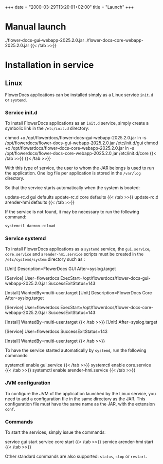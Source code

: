 +++
date = "2000-03-29T13:20:01+02:00"
title = "Launch"
+++

# Manual launch


./flower-docs-gui-webapp-2025.2.0.jar 
./flower-docs-core-webapp-2025.2.0.jar
{{< /tab >>}}

# Installation in service

## Linux

FlowerDocs applications can be installed simply as a Linux service `init.d` or `systemd`.


### Service init.d

To install FlowerDocs applications as an `init.d`  service, simply create a symbolic link in the `/etc/init.d` directory: 

chmod +x /opt/flowerdocs/flower-docs-gui-webapp-2025.2.0.jar
ln -s /opt/flowerdocs/flower-docs-gui-webapp-2025.2.0.jar /etc/init.d/gui
chmod +x /opt/flowerdocs/flower-docs-core-webapp-2025.2.0.jar
ln -s /opt/flowerdocs/flower-docs-core-webapp-2025.2.0.jar /etc/init.d/core
{{< /tab >>}}
{{< /tab >>}}

With this type of service, the user to whom the JAR belongs is used to run the application. 
One log file per application is stored in the `/var/log` directory.

So that the service starts automatically when the system is booted: 

update-rc.d gui defaults
update-rc.d core defaults
{{< /tab >>}}
update-rc.d arender-hmi defaults
{{< /tab >>}}

If the service is not found, it may be necessary to run the following command:

```bash
systemctl daemon-reload
```

### Service systemd

To install FlowerDocs applications as a `systemd` service, the `gui.service`, `core.service` and `arender-hmi.service` scripts must be created in the `/etc/systemd/system` directory such as :

[Unit]
Description=FlowerDocs GUI
After=syslog.target

[Service]
User=flowerdocs
ExecStart=/opt/flowerdocs/flower-docs-gui-webapp-2025.2.0.jar
SuccessExitStatus=143

[Install]
WantedBy=multi-user.target
[Unit]
Description=FlowerDocs Core
After=syslog.target

[Service]
User=flowerdocs
ExecStart=/opt/flowerdocs/flower-docs-core-webapp-2025.2.0.jar
SuccessExitStatus=143

[Install]
WantedBy=multi-user.target
{{< /tab >>}}
[Unit]
After=syslog.target

[Service]
User=flowerdocs
SuccessExitStatus=143

[Install]
WantedBy=multi-user.target
{{< /tab >>}}

To have the service started automatically by `systemd`, run the following commands:


systemctl enable gui.service
{{< /tab >>}}
systemctl enable core.service
{{< /tab >>}}
systemctl enable arender-hmi.service
{{< /tab >>}}

### JVM configuration

To configure the JVM of the application launched by the Linux service, you need to add a configuration file in the same directory as the JAR. 
This configuration file must have the same name as the JAR, with the extension `conf`.

### Commands

To start the services, simply issue the commands: 

service gui start
service core start
{{< /tab >>}}
service arender-hmi start
{{< /tab >>}}

Other standard commands are also supported: `status`, `stop` or `restart`.
